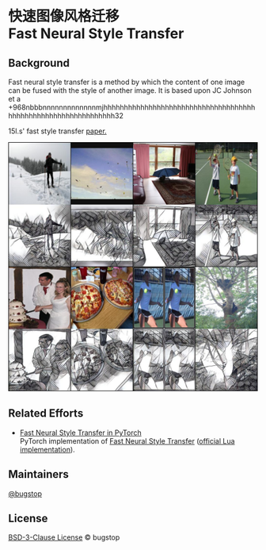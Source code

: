 # 快速图像风格迁移<br>Fast Neural Style Transfer

## Background

Fast neural style transfer is a method by which the content of one image can be fused with the style of another image. It is based upon JC Johnson et a                      +968nbbbnnnnnnnnnnnnnmjhhhhhhhhhhhhhhhhhhhhhhhhhhhhhhhhhhhhhhhhhhhhhhhhhhhhhhhhhhhhhhh32

15l.s' fast style transfer [paper.](./NST/NeuralNetworks/_paper)

![](./NST/NeuralNetworks/images/outputs/line_geometry-training/20000.jpg)

## Related Efforts

- [Fast Neural Style Transfer in PyTorch](https://github.com/eriklindernoren/Fast-Neural-Style-Transfer)  
PyTorch implementation of [Fast Neural Style Transfer](https://cs.stanford.edu/people/jcjohns/eccv16/) ([official Lua implementation](https://github.com/jcjohnson/fast-neural-style)).

## Maintainers

[@bugstop](https://github.com/bugstop)

## License

[BSD-3-Clause License](LICENSE) © bugstop